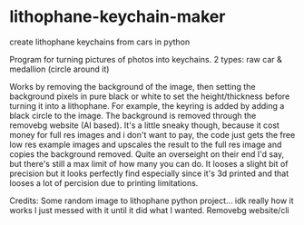 # lithophane-keychain-maker
create lithophane keychains from cars in python

Program for turning pictures of photos into keychains.
2 types: raw car & medallion (circle around it)

Works by removing the background of the image, then setting the background pixels in pure black or white to set the height/thickness before turning it into a lithophane.
For example, the keyring is added by adding a black circle to the image.
The background is removed through the removebg website (AI based). It's a little sneaky though, because it cost money for full res images and i don't want to pay, the code just gets the free low res example images and upscales the result to the full res image and copies the background removed. Quite an overseight on their end I'd say, but there's still a max limit of how many you can do. It looses a slight bit of precision but it looks perfectly find especially since it's 3d printed and that looses a lot of percision due to printing limitations.

Credits:
Some random image to lithophane python project... idk really how it works I just messed with it until it did what I wanted.
Removebg website/cli

